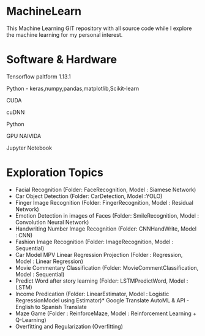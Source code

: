 # MachineLearn

This Machine Learning GIT repository with all source code while I explore the machine learning for my personal interest.

Software & Hardware
===================
Tensorflow paltform 1.13.1

Python - keras,numpy,pandas,matplotlib,Scikit-learn

CUDA

cuDNN

Python 

GPU NAIVIDA

Jupyter Notebook

Exploration Topics
==================
* Facial Recognition (Folder: FaceRecognition, Model : Siamese Network)
* Car Object Detection (Folder: CarDetection, Model :YOLO)
* Finger Image Recognition (Folder: FingerRecognition, Model : Residual Network)
* Emotion Detection in images of Faces (Folder: SmileRecognition, Model : Convolution Neural Network)
* Handwriting Number Image Recognition (Folder: CNNHandWrite, Model : CNN)
* Fashion Image Recognition (Folder: ImageRecognition, Model : Sequential)
* Car Model MPV Linear Regression Projection (Folder : Regression, Model : Linear Regression)
* Movie Commentary Classification (Folder: MovieCommentClassification, Model : Sequential)
* Predict Word after story learning (Folder: LSTMPredictWord, Model : LSTM)
* Income Predication (Folder: LinearEstimator, Model : Logistic RegressionModel using Estimator)* Google Translate AutoML & API - English to Spanish Translate 
* Maze Game (Folder : ReinforceMaze, Model : Reinforcement Learning + Q-Learning)
* Overfitting and Regularization (Overfitting)